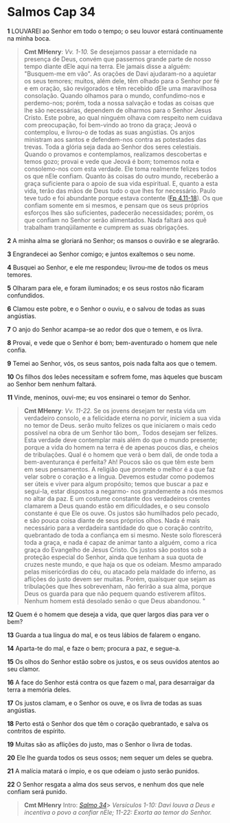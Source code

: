 # Salmos Cap 34

**1** 	LOUVAREI ao Senhor em todo o tempo; o seu louvor estará continuamente na minha boca.

> **Cmt MHenry**: *Vv. 1-10.* Se desejamos passar a eternidade na presença de Deus, convém que passemos grande parte de nosso tempo diante dEle aqui na terra. Ele jamais disse a alguém: "Busquem-me em vão". As orações de Davi ajudaram-no a aquietar os seus temores; muitos, além dele, têm olhado para o Senhor por fé e em oração, são revigorados e têm recebido dEle uma maravilhosa consolação. Quando olhamos para o mundo, confundimo-nos e perdemo-nos; porém, toda a nossa salvação e todas as coisas que lhe são necessárias, dependem de olharmos para o Senhor Jesus Cristo. Este pobre, ao qual ninguém olhava com respeito nem cuidava com preocupação, foi bem-vindo ao trono da graça; Jeová o contemplou, e livrou-o de todas as suas angústias. Os anjos ministram aos santos e defendem-nos contra as potestades das trevas. Toda a glória seja dada ao Senhor dos seres celestiais. Quando o provamos e contemplamos, realizamos descobertas e temos gozo; provai e vede que Jeová é bom; tomemos nota e consolemo-nos com esta verdade. Ele toma realmente felizes todos os que nEle confiam. Quanto às coisas do outro mundo, receberão a graça suficiente para o apoio de sua vida espiritual. E, quanto a esta vida, terão das mãos de Deus tudo o que lhes for necessário. Paulo teve tudo e foi abundante porque estava contente ([Fp 4.11-18](../50N-Fp/04.md#11)). Os que confiam somente em si mesmos, e pensam que os seus próprios esforços lhes são suficientes, padecerão necessidades; porém, os que confiam no Senhor serão alimentados. Nada faltará aos quê trabalham tranqüilamente e cumprem as suas obrigações.

**2** 	A minha alma se gloriará no Senhor; os mansos o ouvirão e se alegrarão.

**3** 	Engrandecei ao Senhor comigo; e juntos exaltemos o seu nome.

**4** 	Busquei ao Senhor, e ele me respondeu; livrou-me de todos os meus temores.

**5** 	Olharam para ele, e foram iluminados; e os seus rostos não ficaram confundidos.

**6** 	Clamou este pobre, e o Senhor o ouviu, e o salvou de todas as suas angústias.

**7** 	O anjo do Senhor acampa-se ao redor dos que o temem, e os livra.

**8** 	Provai, e vede que o Senhor é bom; bem-aventurado o homem que nele confia.

**9** 	Temei ao Senhor, vós, os seus santos, pois nada falta aos que o temem.

**10** 	Os filhos dos leões necessitam e sofrem fome, mas àqueles que buscam ao Senhor bem nenhum faltará.

**11** 	Vinde, meninos, ouvi-me; eu vos ensinarei o temor do Senhor.

> **Cmt MHenry**: *Vv. 11-22.* Se os jovens desejam ter nesta vida um verdadeiro consolo, e a felicidade eterna no porvir, iniciem a sua vida no temor de Deus. serão muito felizes os que iniciarem o mais cedo possível na obra de um Senhor tão bom,. Todos desejam ser felizes. Esta verdade deve contemplar mais além do que o mundo presente; porque a vida do homem na terra é de apenas poucos dias, e cheios de tribulações. Qual é o homem que verá o bem dali, de onde toda a bem-aventurança é perfeita? Ah! Poucos são os que têm este bem em seus pensamentos. A religião que promete o melhor é a que faz velar sobre o coração e a língua. Devemos estudar como podemos ser úteis e viver para algum propósito; temos que buscar a paz e segui-la, estar dispostos a negarmo- nos grandemente a nós mesmos no altar da paz. E um costume constante dos verdadeiros crentes clamarem a Deus quando estão em dificuldades, e o seu consolo constante é que Ele os ouve. Os justos são humilhados pelo pecado, e são pouca coisa diante de seus próprios olhos. Nada é mais necessário para a verdadeira santidade do que o coração contrito, quebrantado de toda a confiança em si mesmo. Neste solo florescerá toda a graça, e nada é capaz de animar tanto a alguém, como a rica graça do Evangelho de Jesus Cristo. Os justos são postos sob a proteção especial do Senhor, ainda que tenham a sua quota de cruzes neste mundo, e que haja os que os odeiam. Mesmo amparado pelas misericórdias do céu, ou atacado pela maldade do inferno, as aflições do justo devem ser muitas. Porém, quaisquer que sejam as tribulações que lhes sobrevenham, não ferirão a sua alma, porque Deus os guarda para que não pequem quando estiverem aflitos. Nenhum homem está desolado senão o que Deus abandonou. "

**12** 	Quem é o homem que deseja a vida, que quer largos dias para ver o bem?

**13** 	Guarda a tua língua do mal, e os teus lábios de falarem o engano.

**14** 	Aparta-te do mal, e faze o bem; procura a paz, e segue-a.

**15** 	Os olhos do Senhor estão sobre os justos, e os seus ouvidos atentos ao seu clamor.

**16** 	A face do Senhor está contra os que fazem o mal, para desarraigar da terra a memória deles.

**17** 	Os justos clamam, e o Senhor os ouve, e os livra de todas as suas angústias.

**18** 	Perto está o Senhor dos que têm o coração quebrantado, e salva os contritos de espírito.

**19** 	Muitas são as aflições do justo, mas o Senhor o livra de todas.

**20** 	Ele lhe guarda todos os seus ossos; nem sequer um deles se quebra.

**21** 	A malícia matará o ímpio, e os que odeiam o justo serão punidos.

**22** 	O Senhor resgata a alma dos seus servos, e nenhum dos que nele confiam será punido.


> **Cmt MHenry** Intro: *[Salmo 34](../19A-Sl/34.md#0)*> *Versículos 1-10: Davi louva a Deus e incentiva o povo a confiar nEle; 11-22: Exorta ao temor do Senhor.*